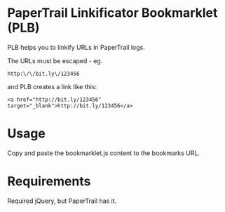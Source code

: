 # PaperTrail Linkificator Bookmarklet (PLB)

PLB helps you to linkify URLs in PaperTrail logs.

The URLs must be escaped - eg.

	http:\/\/bit.ly\/123456

and PLB creates a link like this:

	<a href="http://bit.ly/123456" target="_blank">http://bit.ly/123456</a>

# Usage

Copy and paste the bookmarklet.js content to the bookmarks URL.

# Requirements

Required jQuery, but PaperTrail has it.